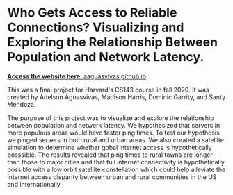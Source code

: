 # Who Gets Access to Reliable Connections? Visualizing and Exploring the Relationship Between Population and Network Latency.

**[Access the website here: ](aaguasvivas.github.io)** [aaguasvivas.github.io](aaguasvivas.github.io)

This was a final project for Harvard's CS143 course in fall 2020. It was created by Adelson Aguasvivas, Madison Harris, Dominic Garrity, and Santy Mendoza.

The purpose of this project was to visualize and explore the relationship between population and network latency. We hypothesized that servers in more populous areas would have faster ping times. To test our hypothesis we pinged servers in both rural and urban areas. We also created a satellite simulation to determine whether gobal internet access is hypothetically posssible. The results revealed that ping times to rural towns are longer than those to major cities and that full internet connectivity is hypothetically possible with a low orbit satellite constellation which could help alleviate the internet access disparity between urban and rural communities in the US and internationally.
